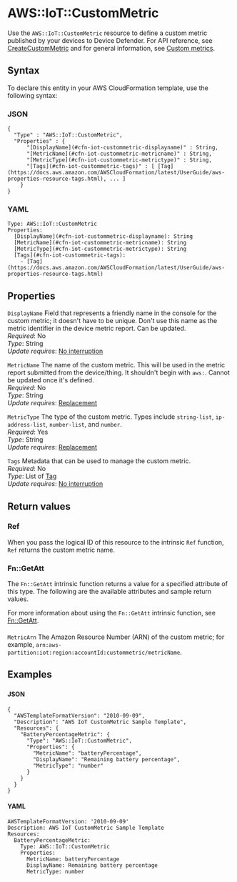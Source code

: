 # AWS::IoT::CustomMetric<a name="aws-resource-iot-custommetric"></a>

 Use the `AWS::IoT::CustomMetric` resource to define a custom metric published by your devices to Device Defender\. For API reference, see [CreateCustomMetric](https://docs.aws.amazon.com/iot/latest/apireference/API_CreateCustomMetric.html) and for general information, see [Custom metrics](https://docs.aws.amazon.com/iot/latest/developerguide/dd-detect-custom-metrics.html)\.

## Syntax<a name="aws-resource-iot-custommetric-syntax"></a>

To declare this entity in your AWS CloudFormation template, use the following syntax:

### JSON<a name="aws-resource-iot-custommetric-syntax.json"></a>

```
{
  "Type" : "AWS::IoT::CustomMetric",
  "Properties" : {
      "[DisplayName](#cfn-iot-custommetric-displayname)" : String,
      "[MetricName](#cfn-iot-custommetric-metricname)" : String,
      "[MetricType](#cfn-iot-custommetric-metrictype)" : String,
      "[Tags](#cfn-iot-custommetric-tags)" : [ [Tag](https://docs.aws.amazon.com/AWSCloudFormation/latest/UserGuide/aws-properties-resource-tags.html), ... ]
    }
}
```

### YAML<a name="aws-resource-iot-custommetric-syntax.yaml"></a>

```
Type: AWS::IoT::CustomMetric
Properties: 
  [DisplayName](#cfn-iot-custommetric-displayname): String
  [MetricName](#cfn-iot-custommetric-metricname): String
  [MetricType](#cfn-iot-custommetric-metrictype): String
  [Tags](#cfn-iot-custommetric-tags): 
    - [Tag](https://docs.aws.amazon.com/AWSCloudFormation/latest/UserGuide/aws-properties-resource-tags.html)
```

## Properties<a name="aws-resource-iot-custommetric-properties"></a>

`DisplayName`  <a name="cfn-iot-custommetric-displayname"></a>
 Field that represents a friendly name in the console for the custom metric; it doesn't have to be unique\. Don't use this name as the metric identifier in the device metric report\. Can be updated\.   
*Required*: No  
*Type*: String  
*Update requires*: [No interruption](https://docs.aws.amazon.com/AWSCloudFormation/latest/UserGuide/using-cfn-updating-stacks-update-behaviors.html#update-no-interrupt)

`MetricName`  <a name="cfn-iot-custommetric-metricname"></a>
 The name of the custom metric\. This will be used in the metric report submitted from the device/thing\. It shouldn't begin with `aws:`\. Cannot be updated once it's defined\.  
*Required*: No  
*Type*: String  
*Update requires*: [Replacement](https://docs.aws.amazon.com/AWSCloudFormation/latest/UserGuide/using-cfn-updating-stacks-update-behaviors.html#update-replacement)

`MetricType`  <a name="cfn-iot-custommetric-metrictype"></a>
 The type of the custom metric\. Types include `string-list`, `ip-address-list`, `number-list`, and `number`\.   
*Required*: Yes  
*Type*: String  
*Update requires*: [Replacement](https://docs.aws.amazon.com/AWSCloudFormation/latest/UserGuide/using-cfn-updating-stacks-update-behaviors.html#update-replacement)

`Tags`  <a name="cfn-iot-custommetric-tags"></a>
 Metadata that can be used to manage the custom metric\.   
*Required*: No  
*Type*: List of [Tag](https://docs.aws.amazon.com/AWSCloudFormation/latest/UserGuide/aws-properties-resource-tags.html)  
*Update requires*: [No interruption](https://docs.aws.amazon.com/AWSCloudFormation/latest/UserGuide/using-cfn-updating-stacks-update-behaviors.html#update-no-interrupt)

## Return values<a name="aws-resource-iot-custommetric-return-values"></a>

### Ref<a name="aws-resource-iot-custommetric-return-values-ref"></a>

 When you pass the logical ID of this resource to the intrinsic `Ref` function, `Ref` returns the custom metric name\.

### Fn::GetAtt<a name="aws-resource-iot-custommetric-return-values-fn--getatt"></a>

The `Fn::GetAtt` intrinsic function returns a value for a specified attribute of this type\. The following are the available attributes and sample return values\.

For more information about using the `Fn::GetAtt` intrinsic function, see [Fn::GetAtt](https://docs.aws.amazon.com/AWSCloudFormation/latest/UserGuide/intrinsic-function-reference-getatt.html)\.

#### <a name="aws-resource-iot-custommetric-return-values-fn--getatt-fn--getatt"></a>

`MetricArn`  <a name="MetricArn-fn::getatt"></a>
The Amazon Resource Number \(ARN\) of the custom metric; for example, `arn:aws-partition:iot:region:accountId:custommetric/metricName`\.

## Examples<a name="aws-resource-iot-custommetric--examples"></a>



### <a name="aws-resource-iot-custommetric--examples--"></a>



#### JSON<a name="aws-resource-iot-custommetric--examples----json"></a>

```
{
  "AWSTemplateFormatVersion": "2010-09-09",
  "Description": "AWS IoT CustomMetric Sample Template",
  "Resources": {
    "BatteryPercentageMetric": {
      "Type": "AWS::IoT::CustomMetric",
      "Properties": {
        "MetricName": "batteryPercentage",
        "DisplayName": "Remaining battery percentage",
        "MetricType": "number"
      }
    }
  }
}
```

#### YAML<a name="aws-resource-iot-custommetric--examples----yaml"></a>

```
AWSTemplateFormatVersion: '2010-09-09'
Description: AWS IoT CustomMetric Sample Template
Resources:
  BatteryPercentageMetric:
    Type: AWS::IoT::CustomMetric
    Properties:
      MetricName: batteryPercentage
      DisplayName: Remaining battery percentage
      MetricType: number
```